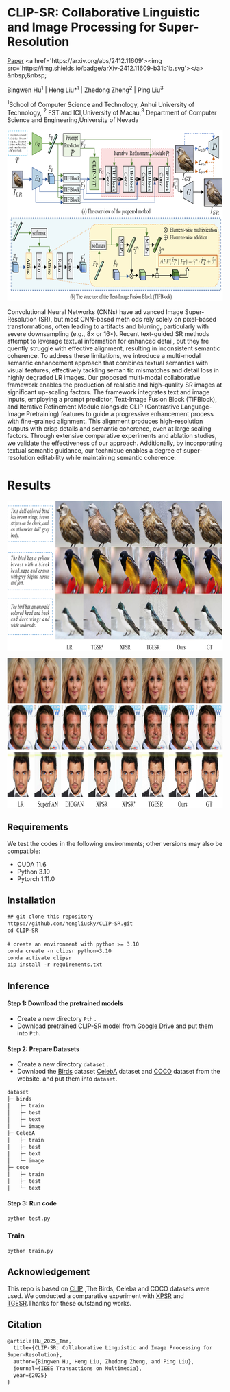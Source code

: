 # CLIP-SR: Collaborative Linguistic and Image Processing for Super-Resolution

[Paper]([https://arxiv.org/abs/2412.11609](https://arxiv.org/abs/2412.11609))
<a href='https://arxiv.org/abs/2412.11609'><img src='https://img.shields.io/badge/arXiv-2412.11609-b31b1b.svg'></a> &nbsp;&nbsp;

Bingwen Hu<sup>1</sup> | Heng Liu*<sup>1</sup> | Zhedong Zheng<sup>2</sup> | Ping Liu<sup>3</sup> 

<sup>1</sup>School of Computer Science and Technology, Anhui University of Technology, <sup>2</sup> FST and ICI,University of Macau,<sup>3</sup> Department of Computer Science and Engineering,University of Nevada






<p align="center"><img src="img/Net.png" width="800" height="400"/></p>





Convolutional Neural Networks (CNNs) have ad
vanced Image Super-Resolution (SR), but most CNN-based meth
ods rely solely on pixel-based transformations, often leading to
 artifacts and blurring, particularly with severe downsampling
 (e.g., 8× or 16×). Recent text-guided SR methods attempt to
 leverage textual information for enhanced detail, but they fre
quently struggle with effective alignment, resulting in inconsistent
 semantic coherence. To address these limitations, we introduce
 a multi-modal semantic enhancement approach that combines
 textual semantics with visual features, effectively tackling seman
tic mismatches and detail loss in highly degraded LR images.
 Our proposed multi-modal collaborative framework enables the
 production of realistic and high-quality SR images at significant
 up-scaling factors. The framework integrates text and image
 inputs, employing a prompt predictor, Text-Image Fusion Block
 (TIFBlock), and Iterative Refinement Module alongside CLIP
 (Contrastive Language-Image Pretraining) features to guide a
 progressive enhancement process with fine-grained alignment.
 This alignment produces high-resolution outputs with crisp
 details and semantic coherence, even at large scaling factors.
 Through extensive comparative experiments and ablation studies,
 we validate the effectiveness of our approach. Additionally, by
 incorporating textual semantic guidance, our technique enables a
 degree of super-resolution editability while maintaining semantic
 coherence.



# Results

<p align="center">
  <img width="800" height="350" src="img/2.png"/>
</p>


<p align="center">
  <img width="800" height="350" src="img/1.png"/>
</p>



## Requirements

We test the codes in the following environments; other versions may also be compatible:

- CUDA 11.6 
- Python 3.10
- Pytorch 1.11.0

## Installation
```
## git clone this repository
https://github.com/hengliusky/CLIP-SR.git
cd CLIP-SR

# create an environment with python >= 3.10
conda create -n clipsr python=3.10
conda activate clipsr
pip install -r requirements.txt
```

## Inference
#### Step 1: Download the pretrained models 
- Create a new directory ``Pth`` .
- Download pretrained CLIP-SR model from [Google Drive](https://GoogleDrive/) and put them into ``Pth``.


#### Step 2: Prepare Datasets 
- Create a new directory ``dataset`` .
- Downlaod the [Birds](https://www.kaggle.com/datasets/wenewone/cub2002011) dataset [CelebA](https://www.kaggle.com/datasets/jessicali9530/celeba-dataset) dataset and [COCO](https://cocodataset.org/#download) dataset  from the website. and put them into ``dataset``.
```
dataset
├─ birds
│   ├─ train
│   ├─ test
│   ├─ text  
│   └─ image
├─ CelebA
│   ├─ train
│   ├─ test
│   ├─ text  
│   └─ image
├─ coco
│   ├─ train
│   ├─ test   
│   └─ text
```

#### Step 3: Run code
```
python test.py
```



### Train
```
python train.py 
```




## Acknowledgement
This repo is based on [CLIP](https://github.com/openai/CLIP) ,The Birds, Celeba and COCO datasets were used. We conducted a comparative experiment with [XPSR](https://github.com/qyp2000/XPSR) and [TGESR](https://github.com/KVGandikota/Text-guidedSR).Thanks for these outstanding works.

## Citation

```
@article{Hu_2025_Tmm,
  title={CLIP-SR: Collaborative Linguistic and Image Processing for Super-Resolution},
  author={Bingwen Hu, Heng Liu, Zhedong Zheng, and Ping Liu},
  journal={IEEE Transactions on Multimedia},
  year={2025}
}


```



